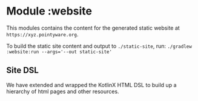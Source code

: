 # Module :website
This modules contains the content for the generated static website at `https://xyz.pointyware.org`.

To build the static site content and output to `./static-site`, run:
`./gradlew :website:run --args='--out static-site'`

## Site DSL
We have extended and wrapped the KotlinX HTML DSL to build up a hierarchy of html pages and other
resources.
